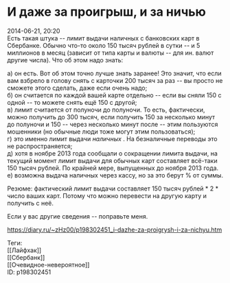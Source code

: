 И даже за проигрыш, и за ничью
===============================

   
 2014-06-21, 20:20   
  Есть такая штука -- лимит выдачи наличных с банковских карт в Сбербанке. Обычно что-то около 150 тысяч рублей в сутки -- и 5 миллионов в месяц (зависит от типа карты и валюты -- для ин. валют другие числа). Что об этом надо знать:   
   
 а) он есть. Вот об этом точно лучше знать заранее! Это значит, что если вам взбрело в голову снять с карточки 200 тысяч за раз -- вы просто не сможете этого сделать, даже если очень надо;   
 б) он считается по каждой вашей карте отдельно -- если вы сняли 150 с одной -- то можете снять ещё 150 с другой;   
 в) лимит считается от полуночи до полуночи. То есть, фактически, можно получить до 300 тысяч, если получить 150 за несколько минут до полуночи и 150 -- через несколько минут после -- этим пользуются мошенники (но обычные люди тоже могут этим пользоваться);   
 г) это именно лимит выдачи  *наличных*  . На безналичные переводы это не распространяется;   
 д) хотя в ноябре 2013 года сообщали о сокращении лимита выдачи, на текущий момент лимит выдачи для обычных карт составляет всё-таки 150 тысяч рублей. По крайней мере, выпущенных до ноября 2013 года.   
 е) возможна выдача наличных через кассу, но за это берут % от суммы.   
   
 Резюме: фактический лимит выдачи составляет 150 тысяч рублей * 2 * число ваших карт. Потому что можно перевести на другую карту и получить с неё.   
   
 Если у вас другие сведения -- поправьте меня.   
    
 <https://diary.ru/~zHz00/p198302451_i-dazhe-za-proigrysh-i-za-nichyu.htm>   
   
 Теги:   
 [[Лайфхак]]   
 [[Сбербанк]]   
 [[Очевидное-невероятное]]   
 ID: p198302451